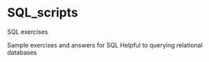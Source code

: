 # SQL_scripts
SQL exercises


Sample exercises and answers for SQL 
Helpful to querying relational databases

